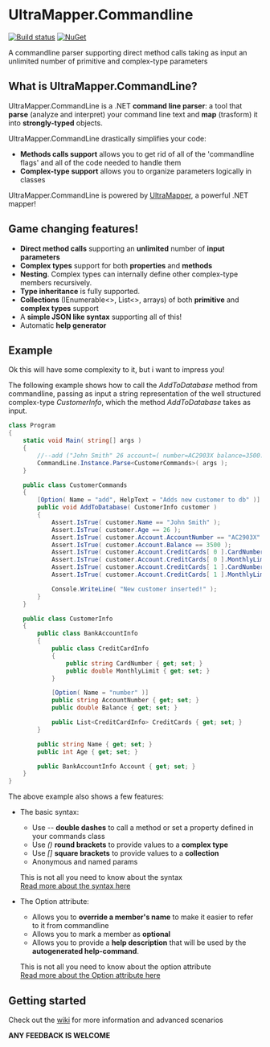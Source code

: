 # UltraMapper.Commandline
[![Build status](https://ci.appveyor.com/api/projects/status/github/maurosampietro/UltraMapper.Commandline?svg=true)](https://ci.appveyor.com/project/maurosampietro/ultramapper.Commandline/branch/master)
[![NuGet](http://img.shields.io/nuget/v/UltraMapper.svg)](https://www.nuget.org/packages/UltraMapper.Commandline/)

A commandline parser supporting direct method calls taking as input an unlimited number of primitive and complex-type parameters



What is UltraMapper.CommandLine?
--------------------------------

UltraMapper.CommandLine is a .NET <b>command line parser</b>: a tool that <b>parse</b> (analyze and interpret) your command line text and <b>map</b> (trasform) it into <b>strongly-typed</b> objects.    

UltraMapper.CommandLine drastically simplifies your code: 
    
- **Methods calls support** allows you to get rid of all of the 'commandline flags' and all of the code needed to handle them
- **Complex-type support** allows you to organize parameters logically in classes

UltraMapper.CommandLine is powered by [UltraMapper](https://github.com/maurosampietro/UltraMapper), a powerful .NET mapper!

Game changing features!
--------------------------------

- **Direct method calls** supporting an **unlimited** number of **input parameters**
- **Complex types** support for both **properties** and **methods**
- **Nesting**. Complex types can internally define other complex-type members recursively.
- **Type inheritance** is fully supported.
- **Collections** (IEnumerable<>, List<>, arrays) of both **primitive** and **complex types** support
- A **simple JSON like syntax** supporting all of this!
- Automatic **help generator**


Example
--------------------------------

Ok this will have some complexity to it, but i want to impress you!          

The following example shows how to call the _AddToDatabase_ method from commandline, passing as input a string representation of the well structured complex-type _CustomerInfo_, which the method _AddToDatabase_ takes as input.   

````c#
class Program
{
    static void Main( string[] args )
    {
        //--add ("John Smith" 26 account=( number=AC2903X balance=3500.00 creditcards=[(CRD01 1000.00) (CRD02 2000.00)]))
        CommandLine.Instance.Parse<CustomerCommands>( args );
    }

    public class CustomerCommands
    {
        [Option( Name = "add", HelpText = "Adds new customer to db" )]
        public void AddToDatabase( CustomerInfo customer )
        {
            Assert.IsTrue( customer.Name == "John Smith" );
            Assert.IsTrue( customer.Age == 26 );
            Assert.IsTrue( customer.Account.AccountNumber == "AC2903X" );
            Assert.IsTrue( customer.Account.Balance == 3500 );
            Assert.IsTrue( customer.Account.CreditCards[ 0 ].CardNumber == "CRD01" );
            Assert.IsTrue( customer.Account.CreditCards[ 0 ].MonthlyLimit == 1000 );
            Assert.IsTrue( customer.Account.CreditCards[ 1 ].CardNumber == "CRD02" );
            Assert.IsTrue( customer.Account.CreditCards[ 1 ].MonthlyLimit == 2000 );

            Console.WriteLine( "New customer inserted!" );
        }
    }

    public class CustomerInfo
    {
        public class BankAccountInfo
        {
            public class CreditCardInfo
            {
                public string CardNumber { get; set; }
                public double MonthlyLimit { get; set; }
            }

            [Option( Name = "number" )]
            public string AccountNumber { get; set; }
            public double Balance { get; set; }

            public List<CreditCardInfo> CreditCards { get; set; }
        }

        public string Name { get; set; }
        public int Age { get; set; }

        public BankAccountInfo Account { get; set; }
    }
}
````

The above example also shows a few features:
    
   - The basic syntax:        
        - Use _--_ <b>double dashes</b> to call a method or set a property defined in your commands class
        - Use _()_ <b>round brackets</b> to provide values to a <b>complex type</b>    
        - Use _[]_ <b>square brackets</b> to provide values to a <b>collection</b>    
        - Anonymous and named params
   
       This is not all you need to know about the syntax    
       [Read more about the syntax here](https://github.com/maurosampietro/UltraMapper.CommandLine/wiki/Default-syntax)     
    
   - The Option attribute:        
        - Allows you to **override a member's name** to make it easier to refer to it from commandline  
        - Allows you to mark a member as **optional**
        - Allows you to provide a **help description** that will be used by the **autogenerated help-command**.

       This is not all you need to know about the option attribute    
       [Read more about the Option attribute here](https://github.com/maurosampietro/UltraMapper.CommandLine/wiki/OptionAttribute)     

Getting started
--------------------------------

Check out the [wiki](https://github.com/maurosampietro/UltraMapper.CommandLine/wiki) for more information and advanced scenarios
    
    
    
    
    
**ANY FEEDBACK IS WELCOME**
